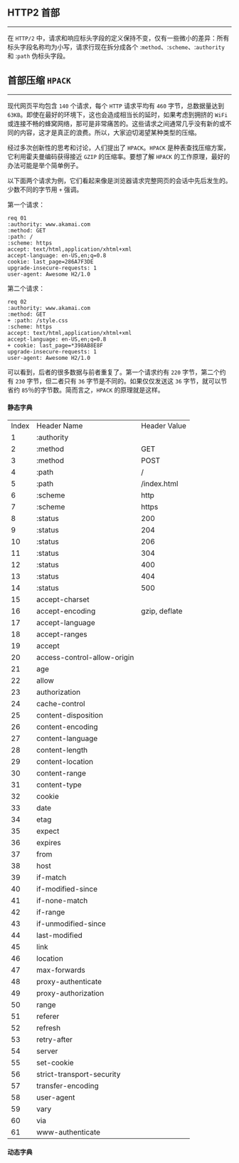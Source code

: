## HTTP2 首部

----

在 `HTTP/2` 中，请求和响应标头字段的定义保持不变，仅有一些微小的差异：所有标头字段名称均为小写，请求行现在拆分成各个 :`method`、:`scheme`、:`authority` 和 :`path` 伪标头字段。

## 首部压缩 `HPACK`

-----

现代网页平均包含 `140` 个请求，每个 `HTTP` 请求平均有 `460` 字节，总数据量达到 `63KB`。即使在最好的环境下，这也会造成相当长的延时，如果考虑到拥挤的 `WiFi` 或连接不畅的蜂窝网络，那可是非常痛苦的。这些请求之间通常几乎没有新的或不同的内容，这才是真正的浪费。所以，大家迫切渴望某种类型的压缩。

经过多次创新性的思考和讨论，人们提出了 `HPACK`。`HPACK` 是种表查找压缩方案，它利用霍夫曼编码获得接近 `GZIP` 的压缩率。要想了解 `HPACK` 的工作原理，最好的办法可能是举个简单例子。

以下面两个请求为例，它们看起来像是浏览器请求完整网页的会话中先后发生的。少数不同的字节用 `+` 强调。

第一个请求：

```http
req 01
:authority: www.akamai.com 
:method: GET
:path: / 
:scheme: https 
accept: text/html,application/xhtml+xml 
accept-language: en-US,en;q=0.8 
cookie: last_page=286A7F3DE 
upgrade-insecure-requests: 1 
user-agent: Awesome H2/1.0
```

第二个请求：

```http
req 02
:authority: www.akamai.com 
:method: GET 
+ :path: /style.css
:scheme: https 
accept: text/html,application/xhtml+xml 
accept-language: en-US,en;q=0.8 
+ cookie: last_page=*398AB8E8F
upgrade-insecure-requests: 1 
user-agent: Awesome H2/1.0
```

可以看到，后者的很多数据与前者重复了。第一个请求约有 `220` 字节，第二个约有 `230` 字节，但二者只有 `36` 字节是不同的。如果仅仅发送这 `36` 字节，就可以节省约 `85`％的字节数。简而言之，`HPACK` 的原理就是这样。



#### 静态字典



|       |                             |               |
| ----- | --------------------------- | ------------- |
| Index | Header Name                 | Header Value  |
| 1     | :authority                  |               |
| 2     | :method                     | GET           |
| 3     | :method                     | POST          |
| 4     | :path                       | /             |
| 5     | :path                       | /index.html   |
| 6     | :scheme                     | http          |
| 7     | :scheme                     | https         |
| 8     | :status                     | 200           |
| 9     | :status                     | 204           |
| 10    | :status                     | 206           |
| 11    | :status                     | 304           |
| 12    | :status                     | 400           |
| 13    | :status                     | 404           |
| 14    | :status                     | 500           |
| 15    | accept-charset              |               |
| 16    | accept-encoding             | gzip, deflate |
| 17    | accept-language             |               |
| 18    | accept-ranges               |               |
| 19    | accept                      |               |
| 20    | access-control-allow-origin |               |
| 21    | age                         |               |
| 22    | allow                       |               |
| 23    | authorization               |               |
| 24    | cache-control               |               |
| 25    | content-disposition         |               |
| 26    | content-encoding            |               |
| 27    | content-language            |               |
| 28    | content-length              |               |
| 29    | content-location            |               |
| 30    | content-range               |               |
| 31    | content-type                |               |
| 32    | cookie                      |               |
| 33    | date                        |               |
| 34    | etag                        |               |
| 35    | expect                      |               |
| 36    | expires                     |               |
| 37    | from                        |               |
| 38    | host                        |               |
| 39    | if-match                    |               |
| 40    | if-modified-since           |               |
| 41    | if-none-match               |               |
| 42    | if-range                    |               |
| 43    | if-unmodified-since         |               |
| 44    | last-modified               |               |
| 45    | link                        |               |
| 46    | location                    |               |
| 47    | max-forwards                |               |
| 48    | proxy-authenticate          |               |
| 49    | proxy-authorization         |               |
| 50    | range                       |               |
| 51    | referer                     |               |
| 52    | refresh                     |               |
| 53    | retry-after                 |               |
| 54    | server                      |               |
| 55    | set-cookie                  |               |
| 56    | strict-transport-security   |               |
| 57    | transfer-encoding           |               |
| 58    | user-agent                  |               |
| 59    | vary                        |               |
| 60    | via                         |               |
| 61    | www-authenticate            |               |

#### 动态字典

